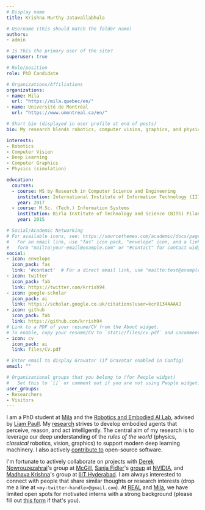 ```yaml
---
# Display name
title: Krishna Murthy Jatavallabhula

# Username (this should match the folder name)
authors:
- admin

# Is this the primary user of the site?
superuser: true

# Role/position
role: PhD Candidate

# Organizations/Affiliations
organizations:
- name: Mila
  url: "https://mila.quebec/en/"
- name: Université de Montréal
  url: "https://www.umontreal.ca/en/"

# Short bio (displayed in user profile at end of posts)
bio: My research blends robotics, computer vision, graphics, and physics with deep learning.

interests:
- Robotics
- Computer Vision
- Deep Learning
- Computer Graphics
- Physics (simulation)

education:
  courses:
  - course: MS by Research in Computer Science and Engineering
    institution: International Institute of Information Technology (IIIT), Hyderabad, India.
    year: 2017
  - course: M.Sc. (Tech.) Information Systems
    institution: Birla Institute of Technology and Science (BITS) Pilani, India.
    year: 2015

# Social/Academic Networking
# For available icons, see: https://sourcethemes.com/academic/docs/page-builder/#icons
#   For an email link, use "fas" icon pack, "envelope" icon, and a link in the
#   form "mailto:your-email@example.com" or "#contact" for contact widget.
social:
- icon: envelope
  icon_pack: fas
  link: '#contact'  # For a direct email link, use "mailto:test@example.org".
- icon: twitter
  icon_pack: fab
  link: https://twitter.com/krrish94
- icon: google-scholar
  icon_pack: ai
  link: https://scholar.google.co.uk/citations?user=kcr8134AAAAJ
- icon: github
  icon_pack: fab
  link: https://github.com/krrish94
# Link to a PDF of your resume/CV from the About widget.
# To enable, copy your resume/CV to `static/files/cv.pdf` and uncomment the lines below.
- icon: cv
  icon_pack: ai
  link: files/CV.pdf

# Enter email to display Gravatar (if Gravatar enabled in Config)
email: ""

# Organizational groups that you belong to (for People widget)
#   Set this to `[]` or comment out if you are not using People widget.
user_groups:
- Researchers
- Visitors
---
```


I am a PhD student at [Mila](https://mila.quebec/en/) and the [Robotics and Embodied AI Lab](http://montrealrobotics.ca/), advised by [Liam Paull](http://liampaull.ca/). My [research](#publications) strives to develop embodied agents that perceive, reason, and act intelligently. The central aim of my research is to leverage our deep understanding of the _rules of the world_ (physics, _classical_ robotics, vision, graphics) to support modern deep learning machinery. I also actively [contribute to](https://github.com/krrish94/) open-source software.

I'm fortunate to actively collaborate on projects with [Derek Nowrouzezahrai](http://www.cim.mcgill.ca/~derek/)'s group at [McGill](http://www.mcgill.ca/), [Sanja Fidler](http://www.cs.toronto.edu/~fidler/)'s [group](https://nv-tlabs.github.io/) at [NVIDIA](https://www.nvidia.com/en-us/research/), and [Madhava Krishna](https://robotics.iiit.ac.in/)'s group at [IIIT Hyderabad](http://iiit.ac.in/). I am always interested to connect with people that share similar thoughts or research interests (drop me a line at `<my-twitter-handle>@gmail.com`). At [REAL](http://montrealrobotics.ca/) and [Mila](https://mila.quebec/en), we have limited open spots for motivated interns with a strong background (please fill out [this form](https://forms.gle/BB5csPfhZ7zUEEgg9) if that's you).
